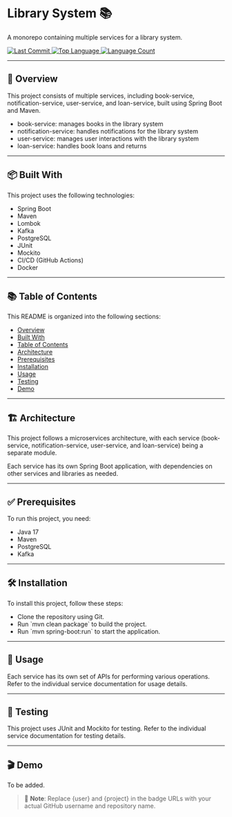 <h1 align="left">Library System 📚</h1>
<p align="left">A monorepo containing multiple services for a library system.</p>

<p align="left">
  <a href="https://github.com/l4yoos/library/commits/main">
    <img src="https://img.shields.io/github/last-commit/l4yoos/library" alt="Last Commit">
  </a>
  <a href="https://github.com/l4yoos/library">
    <img src="https://img.shields.io/github/languages/top/l4yoos/library" alt="Top Language">
  </a>
  <a href="https://github.com/l4yoos/library">
    <img src="https://img.shields.io/github/languages/count/l4yoos/library" alt="Language Count">
  </a>
</p>

<hr/>

<h2 align="left" id="overview">🚀 Overview</h2>
<p align="left">This project consists of multiple services, including book-service, notification-service, user-service, and loan-service, built using Spring Boot and Maven.</p>
<ul align="left">
  <li>book-service: manages books in the library system</li>
  <li>notification-service: handles notifications for the library system</li>
  <li>user-service: manages user interactions with the library system</li>
  <li>loan-service: handles book loans and returns</li>
</ul>

<hr/>

<h2 align="left" id="built-with">📦 Built With</h2>
<p align="left">This project uses the following technologies:</p>
<ul align="left">
  <li>Spring Boot</li>
  <li>Maven</li>
  <li>Lombok</li>
  <li>Kafka</li>
  <li>PostgreSQL</li>
  <li>JUnit</li>
  <li>Mockito</li>
  <li>CI/CD (GitHub Actions)</li>
  <li>Docker</li>
</ul>

<hr/>

<h2 align="left" id="table-of-contents">📚 Table of Contents</h2>
<p align="left">This README is organized into the following sections:</p>
<ul align="left">
  <li><a href="#overview">Overview</a></li>
  <li><a href="#built-with">Built With</a></li>
  <li><a href="#table-of-contents">Table of Contents</a></li>
  <li><a href="#architecture">Architecture</a></li>
  <li><a href="#prerequisites">Prerequisites</a></li>
  <li><a href="#installation">Installation</a></li>
  <li><a href="#usage">Usage</a></li>
  <li><a href="#testing">Testing</a></li>
  <li><a href="#demo">Demo</a></li>
</ul>

<hr/>

<h2 align="left" id="architecture">🏗️ Architecture</h2>
<p align="left">This project follows a microservices architecture, with each service (book-service, notification-service, user-service, and loan-service) being a separate module.</p>
<p align="left">Each service has its own Spring Boot application, with dependencies on other services and libraries as needed.</p>

<hr/>

<h2 align="left" id="prerequisites">✅ Prerequisites</h2>
<p align="left">To run this project, you need:</p>
<ul align="left">
  <li>Java 17</li>
  <li>Maven</li>
  <li>PostgreSQL</li>
  <li>Kafka</li>
</ul>

<hr/>

<h2 align="left" id="installation">🛠️ Installation</h2>
<p align="left">To install this project, follow these steps:</p>
<ul align="left">
  <li>Clone the repository using Git.</li>
  <li>Run `mvn clean package` to build the project.</li>
  <li>Run `mvn spring-boot:run` to start the application.</li>
</ul>

<hr/>

<h2 align="left" id="usage">🚀 Usage</h2>
<p align="left">Each service has its own set of APIs for performing various operations. Refer to the individual service documentation for usage details.</p>

<hr/>

<h2 align="left" id="testing">🧪 Testing</h2>
<p align="left">This project uses JUnit and Mockito for testing. Refer to the individual service documentation for testing details.</p>

<hr/>

<h2 align="left" id="demo">🎬 Demo</h2>
<p align="left">To be added.</p>

> 📝 **Note**: Replace {user} and {project} in the badge URLs with your actual GitHub username and repository name.